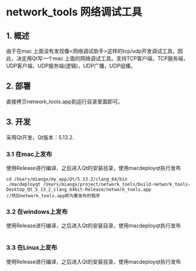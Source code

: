 # network_tools 网络调试工具

## 1. 概述

由于在mac 上面没有发现像<网络调试助手>这样的tcp/udp开发调试工具，因此，决定用Qt写一个mac 上面的网络调试工具。支持TCP客户端，TCP服务端，UDP客户端，UDP服务端(逻辑)，UDP广播，UDP组播。

## 2. 部署

直接拷贝network_tools.app到运行目录里面即可。

## 3. 开发

采用Qt开发，Qt版本：5.13.2.

### 3.1 在mac上发布

使用Release进行编译，之后进入Qt的安装目录，使用macdeployqt执行发布

```
cd /Users/miaogx/my_app/Qt/5.13.2/clang_64/bin
./macdeployqt /Users/miaogx/project/network_tools/build-network_tools-Desktop_Qt_5_13_2_clang_64bit-Release/network_tools.app
//然后network_tools.app即为要发布的程序
```



### 3.2 在windows上发布

使用Release进行编译，之后进入Qt的安装目录，使用macdeployqt执行发布

```

```



### 3.3 在Linux上发布

使用Release进行编译，之后进入Qt的安装目录，使用macdeployqt执行发布

```

```

